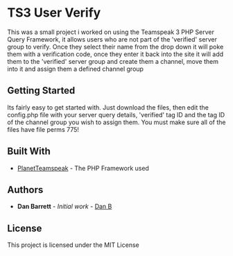 # TS3 User Verify

This was a small project i worked on using the Teamspeak 3 PHP Server Query Framework, it allows users who are not part of the 'verified' server group to verify. Once they select their name from the drop down it will poke them with a verification code, once they enter it back into the site it will add them to the 'verified' server group and create them a channel, move them into it and assign them a defined channel group

## Getting Started

Its fairly easy to get started with. Just download the files, then edit the config.php file with your server query details, 'verified' tag ID and the tag ID of the channel group you wish to assign them. You must make sure all of the files have file perms 775!

## Built With

* [PlanetTeamspeak](https://github.com/planetteamspeak/ts3phpframework) - The PHP Framework used

## Authors

* **Dan Barrett** - *Initial work* - [Dan B](https://dbarrett.uk)

## License

This project is licensed under the MIT License
